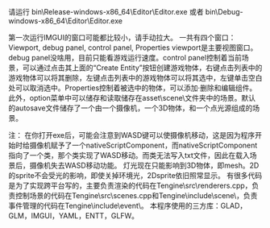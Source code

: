 请运行 bin\Release-windows-x86_64\Editor\Editor.exe
或者 bin\Debug-windows-x86_64\Editor\Editor.exe

第一次运行IMGUI的窗口可能都比较小，请手动拉大。
一共有四个窗口：Viewport, debug panel, control panel, Properties
viewport是主要视图窗口。debug panel没啥用，目前只能看游戏运行速度。control panel控制着当前场景，可以通过点击其上面的“Create Entity”按钮创建游戏物体，右键点击列表中的游戏物体可以将其删除，左键点击列表中的游戏物体可以将其选中，左键单击空白处可以取消选中。Properties控制着被选中的物体，可以添加·删除和编辑组件。
此外，option菜单中可以储存和读取储存在asset\scene\文件夹中的场景。默认的autosave文件储存了一个由一个摄像机，一个3D物体，和一个点光源组成的场景。

注：
在你打开exe后，可能会注意到WASD键可以使摄像机移动，这是因为程序开始时给摄像机赋予了一个nativeScriptComponent，而nativeScriptComponent指向了一个类，那个类实现了WASD移动。而类无法写入txt文件，因此在载入场景后，摄像机失去WASD移动功能。
灯光现在只能影响到3D物体，即mesh。2D的sprite不会受光的影响，即使关掉环境光，2Dsprite依旧照常显示。
有很多代码是为了实现跨平台写的，主要负责渲染的代码在Tengine\src\renderers.cpp，负责控制场景的代码在Tengine\src\scenes.cpp和Tengine\include\scene\，负责事件管理的代码在Tengine\include\event\。
本程序使用的三方库：GLAD，GLM，IMGUI，YAML，ENTT，GLFW。